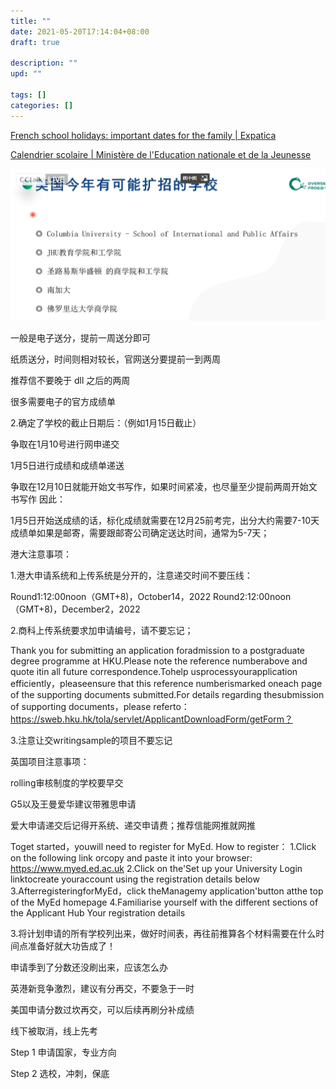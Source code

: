 ```yaml
---
title: ""
date: 2021-05-20T17:14:04+08:00
draft: true

description: ""
upd: ""

tags: []
categories: []
---
```


[French school holidays: important dates for the family | Expatica](https://www.expatica.com/fr/education/children-education/school-holidays-in-france-137325/)

[Calendrier scolaire | Ministère de l'Education nationale et de la Jeunesse](https://www.education.gouv.fr/calendrier-scolaire-100148)


![](img/Application.zh-cn_20221014114337.png)

一般是电子送分，提前一周送分即可

纸质送分，时间则相对较长，官网送分要提前一到两周

推荐信不要晚于 dll 之后的两周


很多需要电子的官方成绩单

2.确定了学校的截止日期后：（例如1月15日截止）

争取在1月10号进行网申递交

1月5日进行成绩和成绩单递送

争取在12月10日就能开始文书写作，如果时间紧凌，也尽量至少提前两周开始文书写作
因此：

1月5日开始送成绩的话，标化成绩就需要在12月25前考完，出分大约需要7-10天
成绩单如果是邮寄，需要跟邮寄公司确定送达时间，通常为5-7天；

港大注意事项：

1.港大申请系统和上传系统是分开的，注意递交时间不要压线： 

Round1:12:00noon（GMT+8)，October14，2022
Round2:12:00noon（GMT+8)，December2，2022

2.商科上传系统要求加申请编号，请不要忘记；

Thank you for submitting an application foradmission to a postgraduate degree programme at HKU.Please note the reference numberabove and quote itin all future
correspondence.Tohelp usprocessyourapplication efficiently，pleaseensure that this
reference numberismarked oneach page of the supporting documents submitted.For
details regarding thesubmission of supporting documents，please referto：
https://sweb.hku.hk/tola/servlet/ApplicantDownloadForm/getForm？

3.注意让交writingsample的项目不要忘记


英国项目注意事项：

rolling审核制度的学校要早交

G5以及王曼爱华建议带雅思申请

爱大申请递交后记得开系统、递交申请费；推荐信能网推就网推

Toget started，youwill need to register for MyEd.
How to register：
1.Click on the following link orcopy and paste it into your browser:
https://www.myed.ed.ac.uk
2.Click on the'Set up your University Login linktocreate youraccount using the
registration details below
3.AfterregisteringforMyEd，click theManagemy application'button atthe top of the
MyEd homepage
4.Familiarise yourself with the different sections of the Applicant Hub
Your registration details


3.将计划申请的所有学校列出来，做好时间表，再往前推算各个材料需要在什么时间点准备好就大功告成了！

申请季到了分数还没刷出来，应该怎么办

英港新竞争激烈，建议有分再交，不要急于一时

美国申请分数过坎再交，可以后续再刷分补成绩

线下被取消，线上先考


Step 1 申请国家，专业方向

Step 2 选校，冲刺，保底
